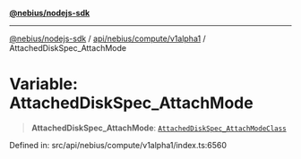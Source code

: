 [**@nebius/nodejs-sdk**](../../../../../README.md)

***

[@nebius/nodejs-sdk](../../../../../README.md) / [api/nebius/compute/v1alpha1](../README.md) / AttachedDiskSpec\_AttachMode

# Variable: AttachedDiskSpec\_AttachMode

> **AttachedDiskSpec\_AttachMode**: [`AttachedDiskSpec_AttachModeClass`](../type-aliases/AttachedDiskSpec_AttachModeClass.md)

Defined in: src/api/nebius/compute/v1alpha1/index.ts:6560
